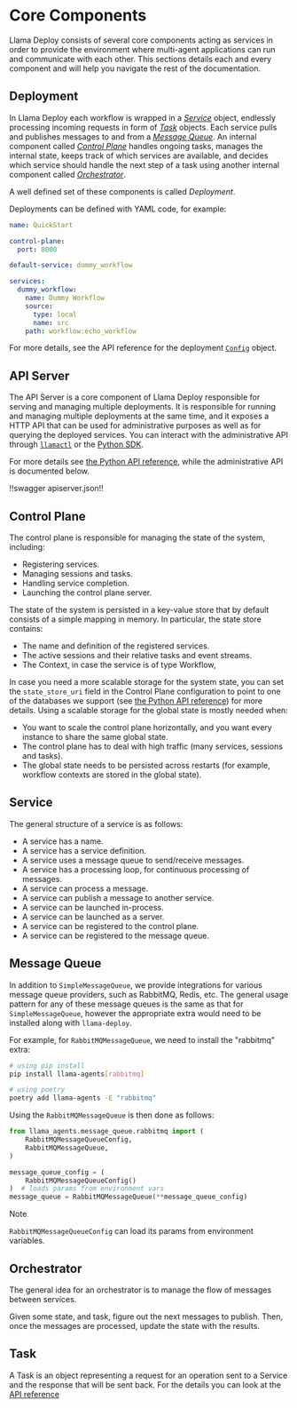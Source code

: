 # Core Components

Llama Deploy consists of several core components acting as services in order to provide the environment where
multi-agent applications can run and communicate with each other. This sections details each and every component and
will help you navigate the rest of the documentation.

## Deployment

In Llama Deploy each workflow is wrapped in a [_Service_](#service) object, endlessly processing incoming requests in
form of [_Task_](#task) objects. Each service pulls and publishes messages to and from a [_Message Queue_](#message-queue).
An internal component called [_Control Plane_](#control-plane) handles ongoing tasks, manages the internal state, keeps
track of which services are available, and decides which service should handle the next step of a task using another
internal component called [_Orchestrator_](#orchestrator).

A well defined set of these components is called _Deployment_.

Deployments can be defined with YAML code, for example:

```yaml
name: QuickStart

control-plane:
  port: 8000

default-service: dummy_workflow

services:
  dummy_workflow:
    name: Dummy Workflow
    source:
      type: local
      name: src
    path: workflow:echo_workflow
```

For more details, see the API reference for the deployment [`Config`](../../api_reference/llama_deploy/apiserver.md#llama_deploy.apiserver.config_parser.Config) object.

## API Server

The API Server is a core component of Llama Deploy responsible for serving and managing multiple deployments. It is
responsible for running and managing multiple deployments at the same time, and it exposes a HTTP API that can be used
for administrative purposes as well as for querying the deployed services. You can interact with the administrative
API through [`llamactl`](./50_llamactl.md) or the [Python SDK](./40_python_sdk.md).

For more details see [the Python API reference](../../api_reference/llama_deploy/apiserver.md), while the administrative
API is documented below.

!!swagger apiserver.json!!

## Control Plane

The control plane is responsible for managing the state of the system, including:

- Registering services.
- Managing sessions and tasks.
- Handling service completion.
- Launching the control plane server.

The state of the system is persisted in a key-value store that by default consists of a simple mapping in memory.
In particular, the state store contains:

- The name and definition of the registered services.
- The active sessions and their relative tasks and event streams.
- The Context, in case the service is of type Workflow,

In case you need a more scalable storage for the system state, you can set the `state_store_uri` field in the Control
Plane configuration to point to one of the databases we support (see
[the Python API reference](../../api_reference/llama_deploy/control_plane.md)) for more details.
Using a scalable storage for the global state is mostly needed when:
- You want to scale the control plane horizontally, and you want every instance to share the same global state.
- The control plane has to deal with high traffic (many services, sessions and tasks).
- The global state needs to be persisted across restarts (for example, workflow contexts are stored in the global state).

## Service

The general structure of a service is as follows:

- A service has a name.
- A service has a service definition.
- A service uses a message queue to send/receive messages.
- A service has a processing loop, for continuous processing of messages.
- A service can process a message.
- A service can publish a message to another service.
- A service can be launched in-process.
- A service can be launched as a server.
- A service can be registered to the control plane.
- A service can be registered to the message queue.

## Message Queue

In addition to `SimpleMessageQueue`, we provide integrations for various
message queue providers, such as RabbitMQ, Redis, etc. The general usage pattern
for any of these message queues is the same as that for `SimpleMessageQueue`,
however the appropriate extra would need to be installed along with `llama-deploy`.

For example, for `RabbitMQMessageQueue`, we need to install the "rabbitmq" extra:

```sh
# using pip install
pip install llama-agents[rabbitmq]

# using poetry
poetry add llama-agents -E "rabbitmq"
```

Using the `RabbitMQMessageQueue` is then done as follows:

```python
from llama_agents.message_queue.rabbitmq import (
    RabbitMQMessageQueueConfig,
    RabbitMQMessageQueue,
)

message_queue_config = (
    RabbitMQMessageQueueConfig()
)  # loads params from environment vars
message_queue = RabbitMQMessageQueue(**message_queue_config)
```


> [!NOTE]
> `RabbitMQMessageQueueConfig` can load its params from environment variables.


## Orchestrator

The general idea for an orchestrator is to manage the flow of messages between services.

Given some state, and task, figure out the next messages to publish. Then, once
the messages are processed, update the state with the results.

## Task

A Task is an object representing a request for an operation sent to a Service and the response that will be sent back.
For the details you can look at the [API reference](../../api_reference/llama_deploy/types.md)
